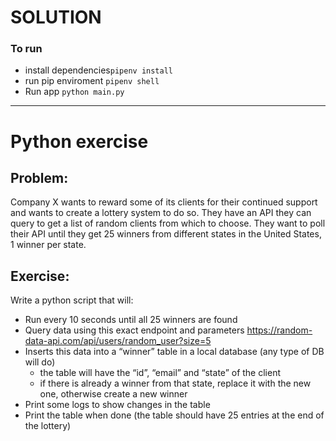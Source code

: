 # SOLUTION

### To run

- install dependencies`pipenv install`
- run pip enviroment `pipenv shell`
- Run app `python main.py`

---

# Python exercise

## Problem:

Company X wants to reward some of its clients for their continued support and wants to create a lottery system to do so. They have an API they can query to get a list of random clients from which to choose. They want to poll their API until they get 25 winners from different states in the United States, 1 winner per state.

## Exercise:

Write a python script that will:

- Run every 10 seconds until all 25 winners are found
- Query data using this exact endpoint and parameters
  https://random-data-api.com/api/users/random_user?size=5
- Inserts this data into a “winner” table in a local database (any type of DB will do)
  - the table will have the “id”, “email” and “state” of the client
  - if there is already a winner from that state, replace it with the new one, otherwise create a new winner
- Print some logs to show changes in the table
- Print the table when done (the table should have 25 entries at the end of the lottery)
